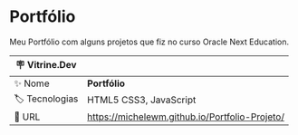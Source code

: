 # Portfólio 

Meu Portfólio com alguns projetos que fiz no curso Oracle Next Education.

| :placard: Vitrine.Dev |     |
| -------------  | --- |
| :sparkles: Nome        | **Portfólio**
| :label: Tecnologias | HTML5 CSS3, JavaScript
| :rocket: URL         | https://michelewm.github.io/Portfolio-Projeto/


<!-- Inserir imagem com a #vitrinedev ao final do link -->


## 
